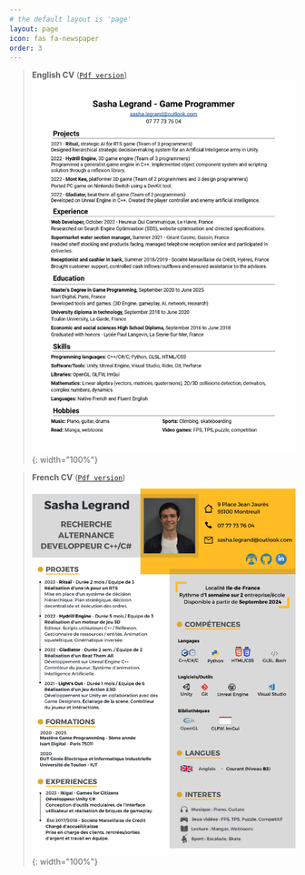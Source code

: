 ```yaml
---
# the default layout is 'page'
layout: page
icon: fas fa-newspaper
order: 3
---
```


> **English CV** ([`Pdf version`](/assets/public/cv/english-cv.pdf))
![CV View](/assets/public/cv/english-cv.jpg){: width="100%"}

> **French CV** ([`Pdf version`](/assets/public/cv/french-cv.pdf))
![CV View](/assets/public/cv/french-cv.png){: width="100%"}